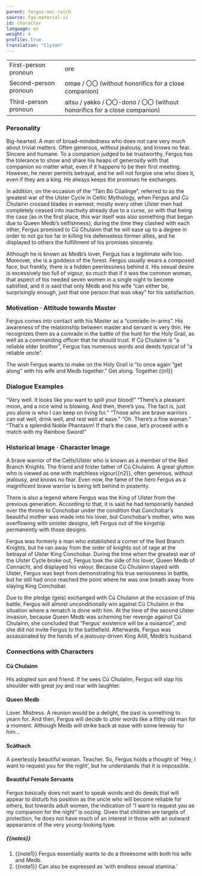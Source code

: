```yaml
---
parent: fergus-mac-roich
source: fgo-material-ii
id: character
language: en
weight: 4
profile: true
translation: "Clyton"
---
```


<table>
  <tr><td>First-person pronoun</td><td>ore</td></tr>
  <tr><td>Second-person pronoun</td><td>omae / 〇〇 (without honorifics for a close companion)</td></tr>
  <tr><td>Third-person pronoun</td><td>aitsu / yakko / 〇〇-dono / 〇〇 (without honorifics for a close companion)</td></tr>
</table>

### Personality

Big-hearted. A man of broad-mindedness who does not care very much about trivial matters. Often generous, without jealousy, and knows no fear. Sincere and humane. To a companion judged to be trustworthy, Fergus has the tolerance to show and share his heaps of generosity with that companion no matter what, even if it happens to be their first meeting. However, he never permits betrayal, and he will not forgive one who does it, even if they are a king. He always keeps the promises he exchanges.

In addition, on the occasion of the “Táin Bó Cúailnge”, referred to as the greatest war of the Ulster Cycle in Celtic Mythology, when Fergus and Cú Chulainn crossed blades in earnest, mostly every other Ulster men had completely ceased into inactivity already due to a curse, so with that being the case (as in the first place, this war itself was also something that began due to Queen Medb’s selfishness), during the time they clashed with each other, Fergus promised to Cú Chulainn that he will ease up to a degree in order to not go too far in killing his defenseless former allies, and he displayed to others the fulfillment of his promises sincerely.

Although he is known as Medb’s lover, Fergus has a legitimate wife too. Moreover, she is a goddess of the forest. Fergus usually wears a composed face, but frankly, there is a hidden peerlessness behind it. His sexual desire is excessively too full of vigour, so much that if it was the common woman, that aspect of his needed seven women in a single night to become satisfied, and it is said that only Medb and his wife “can either be, surprisingly enough, just that one person that was okay” for his satisfaction.

### Motivation · Attitude towards Master

Fergus comes into contact with his Master as a “comrade-in-arms”. His awareness of the relationship between master and servant is very thin. He recognizes them as a comrade in the battle of the hunt for the Holy Grail, as well as a commanding officer that he should trust. If Cú Chulainn is “a reliable elder brother”, Fergus has numerous words and deeds typical of “a reliable uncle”.

The wish Fergus wants to make on the Holy Grail is “to once again “get along” with his wife and Medb together.” Get along. Together.{{n1}}

### Dialogue Examples

“Very well. It looks like you want to spill your blood!”
“There’s a pleasant moon, and a nice wind is blowing. And then, there’s you. The fact is, just you alone is who I can keep on living for.”
“Those who are brave warriors can eat well, drink well, and rest well at ease.”
“Oh. There’s a fine woman.”
“That’s a splendid Noble Phantasm! If that’s the case, let’s proceed with a match with my Rainbow Sword!”

### Historical Image · Character Image

A brave warrior of the Celts/Ulster who is known as a member of the Red Branch Knights. The friend and foster father of Cú Chulainn. A great glutton who is viewed as one with matchless vigour{{n2}}, often generous, without jealousy, and knows no fear. Even now, the fame of the hero Fergus as a magnificent brave warrior is being left behind in posterity.

There is also a legend where Fergus was the King of Ulster from the previous generation. According to that, it is said he had temporarily handed over the throne to Conchobar under the condition that Conchobar’s beautiful mother was made into his lover, but Conchobar’s mother, who was overflowing with sinister designs, left Fergus out of the kingship permanently with those designs.

Fergus was formerly a man who established a corner of the Red Branch Knights, but he ran away from the order of knights out of rage at the betrayal of Ulster King Conchobar. During the time when the greatest war of the Ulster Cycle broke out, Fergus took the side of his lover, Queen Medb of Connacht, and displayed his valour. Because Cú Chulainn stayed with Ulster, Fergus was kept from demonstrating his true seriousness in battle, but he still had once reached the point where he was one breath away from slaying King Conchobar.

Due to the pledge (geis) exchanged with Cú Chulainn at the occasion of this battle, Fergus will almost unconditionally win against Cú Chulainn in the situation where a rematch is done with him. At the time of the second Ulster invasion, because Queen Medb was scheming her revenge against Cú Chulainn, she concluded that “Fergus’ existence will be a nuisance”, and she did not invite Fergus to the battlefield. Afterwards, Fergus was assassinated by the hands of a jealousy-driven King Ailill, Medb’s husband.

### Connections with Characters

#### Cú Chulainn

His adopted son and friend. If he sees Cú Chulainn, Fergus will slap his shoulder with great joy and roar with laughter.

#### Queen Medb

Lover. Mistress. A reunion would be a delight, the past is something to yearn for. And then, Fergus will decide to utter words like a filthy old man for a moment. Although Medb will strike back at ease with some leeway for him…

#### Scáthach

A peerlessly beautiful woman. Teacher. So, Fergus holds a thought of ‘Hey, I want to request you for the night’, but he understands that it is impossible.

#### Beautiful Female Servants

Fergus basically does not want to speak words and do deeds that will appear to disturb his position as the uncle who will become reliable for others, but towards adult women, the indication of “I want to request you as my companion for the night” is oozing. Given that children are targets of protection, he does not have much of an interest in those with an outward appearance of the very young-looking type.

##### {{notes}}

1. {{note1}} Fergus essentially wants to do a threesome with both his wife and Medb.
1. {{note1}} Can also be expressed as ‘with endless sexual stamina.’
